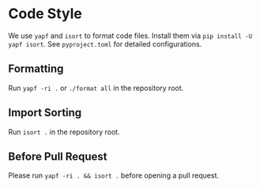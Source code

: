 # Code Style

We use `yapf` and `isort` to format code files.
Install them via `pip install -U yapf isort`.
See `pyproject.toml` for detailed configurations.

## Formatting
Run ```yapf -ri .``` or ```./format all``` in the repository root.

## Import Sorting
Run ```isort .``` in the repository root.

## Before Pull Request
Please run `yapf -ri . && isort .` before opening a pull request.